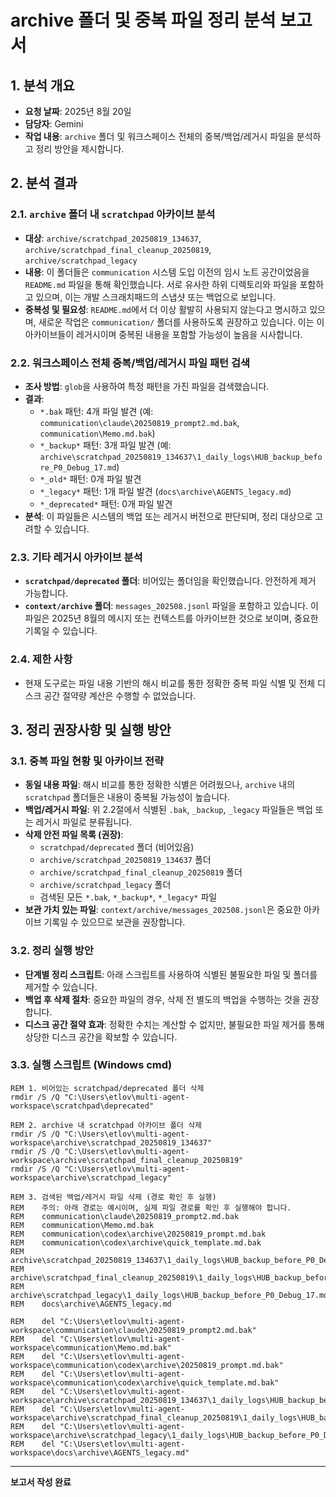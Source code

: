 # archive 폴더 및 중복 파일 정리 분석 보고서

## 1. 분석 개요
- **요청 날짜**: 2025년 8월 20일
- **담당자**: Gemini
- **작업 내용**: `archive` 폴더 및 워크스페이스 전체의 중복/백업/레거시 파일을 분석하고 정리 방안을 제시합니다.

## 2. 분석 결과

### 2.1. `archive` 폴더 내 `scratchpad` 아카이브 분석
- **대상**: `archive/scratchpad_20250819_134637`, `archive/scratchpad_final_cleanup_20250819`, `archive/scratchpad_legacy`
- **내용**: 이 폴더들은 `communication` 시스템 도입 이전의 임시 노트 공간이었음을 `README.md` 파일을 통해 확인했습니다. 서로 유사한 하위 디렉토리와 파일을 포함하고 있으며, 이는 개발 스크래치패드의 스냅샷 또는 백업으로 보입니다.
- **중복성 및 필요성**: `README.md`에서 더 이상 활발히 사용되지 않는다고 명시하고 있으며, 새로운 작업은 `communication/` 폴더를 사용하도록 권장하고 있습니다. 이는 이 아카이브들이 레거시이며 중복된 내용을 포함할 가능성이 높음을 시사합니다.

### 2.2. 워크스페이스 전체 중복/백업/레거시 파일 패턴 검색
- **조사 방법**: `glob`을 사용하여 특정 패턴을 가진 파일을 검색했습니다.
- **결과**:
    - `*.bak` 패턴: 4개 파일 발견 (예: `communication\claude\20250819_prompt2.md.bak`, `communication\Memo.md.bak`)
    - `*_backup*` 패턴: 3개 파일 발견 (예: `archive\scratchpad_20250819_134637\1_daily_logs\HUB_backup_before_P0_Debug_17.md`)
    - `*_old*` 패턴: 0개 파일 발견
    - `*_legacy*` 패턴: 1개 파일 발견 (`docs\archive\AGENTS_legacy.md`)
    - `*_deprecated*` 패턴: 0개 파일 발견
- **분석**: 이 파일들은 시스템의 백업 또는 레거시 버전으로 판단되며, 정리 대상으로 고려할 수 있습니다.

### 2.3. 기타 레거시 아카이브 분석
- **`scratchpad/deprecated` 폴더**: 비어있는 폴더임을 확인했습니다. 안전하게 제거 가능합니다.
- **`context/archive` 폴더**: `messages_202508.jsonl` 파일을 포함하고 있습니다. 이 파일은 2025년 8월의 메시지 또는 컨텍스트를 아카이브한 것으로 보이며, 중요한 기록일 수 있습니다.

### 2.4. 제한 사항
- 현재 도구로는 파일 내용 기반의 해시 비교를 통한 정확한 중복 파일 식별 및 전체 디스크 공간 절약량 계산은 수행할 수 없었습니다.

## 3. 정리 권장사항 및 실행 방안

### 3.1. 중복 파일 현황 및 아카이브 전략
- **동일 내용 파일**: 해시 비교를 통한 정확한 식별은 어려웠으나, `archive` 내의 `scratchpad` 폴더들은 내용이 중복될 가능성이 높습니다.
- **백업/레거시 파일**: 위 2.2절에서 식별된 `.bak`, `_backup`, `_legacy` 파일들은 백업 또는 레거시 파일로 분류됩니다.
- **삭제 안전 파일 목록 (권장)**:
    - `scratchpad/deprecated` 폴더 (비어있음)
    - `archive/scratchpad_20250819_134637` 폴더
    - `archive/scratchpad_final_cleanup_20250819` 폴더
    - `archive/scratchpad_legacy` 폴더
    - 검색된 모든 `*.bak`, `*_backup*`, `*_legacy*` 파일
- **보관 가치 있는 파일**: `context/archive/messages_202508.jsonl`은 중요한 아카이브 기록일 수 있으므로 보관을 권장합니다.

### 3.2. 정리 실행 방안
- **단계별 정리 스크립트**: 아래 스크립트를 사용하여 식별된 불필요한 파일 및 폴더를 제거할 수 있습니다.
- **백업 후 삭제 절차**: 중요한 파일의 경우, 삭제 전 별도의 백업을 수행하는 것을 권장합니다.
- **디스크 공간 절약 효과**: 정확한 수치는 계산할 수 없지만, 불필요한 파일 제거를 통해 상당한 디스크 공간을 확보할 수 있습니다.

### 3.3. 실행 스크립트 (Windows cmd)
```batch
REM 1. 비어있는 scratchpad/deprecated 폴더 삭제
rmdir /S /Q "C:\Users\etlov\multi-agent-workspace\scratchpad\deprecated"

REM 2. archive 내 scratchpad 아카이브 폴더 삭제
rmdir /S /Q "C:\Users\etlov\multi-agent-workspace\archive\scratchpad_20250819_134637"
rmdir /S /Q "C:\Users\etlov\multi-agent-workspace\archive\scratchpad_final_cleanup_20250819"
rmdir /S /Q "C:\Users\etlov\multi-agent-workspace\archive\scratchpad_legacy"

REM 3. 검색된 백업/레거시 파일 삭제 (경로 확인 후 실행)
REM    주의: 아래 경로는 예시이며, 실제 파일 경로를 확인 후 실행해야 합니다.
REM    communication\claude\20250819_prompt2.md.bak
REM    communication\Memo.md.bak
REM    communication\codex\archive\20250819_prompt.md.bak
REM    communication\codex\archive\quick_template.md.bak
REM    archive\scratchpad_20250819_134637\1_daily_logs\HUB_backup_before_P0_Debug_17.md
REM    archive\scratchpad_final_cleanup_20250819\1_daily_logs\HUB_backup_before_P0_Debug_17.md
REM    archive\scratchpad_legacy\1_daily_logs\HUB_backup_before_P0_Debug_17.md
REM    docs\archive\AGENTS_legacy.md

REM    del "C:\Users\etlov\multi-agent-workspace\communication\claude\20250819_prompt2.md.bak"
REM    del "C:\Users\etlov\multi-agent-workspace\communication\Memo.md.bak"
REM    del "C:\Users\etlov\multi-agent-workspace\communication\codex\archive\20250819_prompt.md.bak"
REM    del "C:\Users\etlov\multi-agent-workspace\communication\codex\archive\quick_template.md.bak"
REM    del "C:\Users\etlov\multi-agent-workspace\archive\scratchpad_20250819_134637\1_daily_logs\HUB_backup_before_P0_Debug_17.md"
REM    del "C:\Users\etlov\multi-agent-workspace\archive\scratchpad_final_cleanup_20250819\1_daily_logs\HUB_backup_before_P0_Debug_17.md"
REM    del "C:\Users\etlov\multi-agent-workspace\archive\scratchpad_legacy\1_daily_logs\HUB_backup_before_P0_Debug_17.md"
REM    del "C:\Users\etlov\multi-agent-workspace\docs\archive\AGENTS_legacy.md"
```

---
**보고서 작성 완료**
